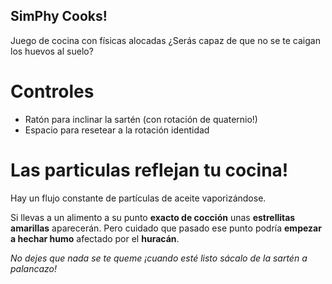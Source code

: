## SimPhy Cooks!

Juego de cocina con físicas alocadas ¿Serás capaz de que no se te caigan los huevos al suelo?

# Controles
- Ratón para inclinar la sartén (con rotación de quaternio!)
- Espacio para resetear a la rotación identidad

# Las particulas reflejan tu cocina!
Hay un flujo constante de partículas de aceite vaporizándose.

Si llevas a un alimento a su punto **exacto de cocción** unas **estrellitas amarillas** aparecerán.
Pero cuidado que pasado ese punto podría **empezar a hechar humo** afectado por el **huracán**.

*No dejes que nada se te queme ¡cuando esté listo sácalo de la sartén a palancazo!*
